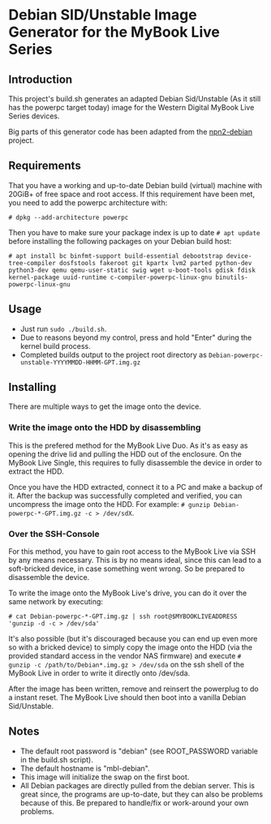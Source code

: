 # Debian SID/Unstable Image Generator for the MyBook Live Series

## Introduction

This project's build.sh generates an adapted Debian Sid/Unstable (As it still has the powerpc target today) image for the Western Digital MyBook Live Series devices.

Big parts of this generator code has been adapted from the [npn2-debian](https://github.com/riptidewave93/npn2-debian) project.

## Requirements
That you have a working and up-to-date Debian build (virtual) machine with 20GiB+ of free space and root access.
If this requirement have been met, you need to add the powerpc architecture with:

`# dpkg --add-architecture powerpc`

Then you have to make sure your package index is up to date `# apt update` before installing the following packages on your Debian build host:

`# apt install bc binfmt-support build-essential debootstrap device-tree-compiler dosfstools fakeroot git kpartx lvm2 parted python-dev python3-dev qemu qemu-user-static swig wget u-boot-tools gdisk fdisk kernel-package uuid-runtime c-compiler-powerpc-linux-gnu binutils-powerpc-linux-gnu`

## Usage
- Just run `sudo ./build.sh`.
- Due to reasons beyond my control, press and hold "Enter" during the kernel build process.
- Completed builds output to the project root directory as `Debian-powerpc-unstable-YYYYMMDD-HHMM-GPT.img.gz`

## Installing
There are multiple ways to get the image onto the device.

### Write the image onto the HDD by disassembling
This is the prefered method for the MyBook Live Duo. As it's as easy as opening the drive lid and pulling the HDD out of the enclosure. On the MyBook Live Single, this requires to fully disassemble the device in order to extract the HDD.

Once you have the HDD extracted, connect it to a PC and make a backup of it. After the backup was successfully completed and verified, you can uncompress the image onto the HDD. For example: `# gunzip Debian-powerpc-*-GPT.img.gz -c > /dev/sdX`.

### Over the SSH-Console
For this method, you have to gain root access to the MyBook Live via SSH by any means necessary.
This is by no means ideal, since this can lead to a soft-bricked device, in case something went wrong.
So be prepared to disassemble the device.

To write the image onto the MyBook Live's drive, you can do it over the same network by executing:

`# cat Debian-powerpc-*-GPT.img.gz | ssh root@$MYBOOKLIVEADDRESS 'gunzip -d -c > /dev/sda'`

It's also possible (but it's discouraged because you can end up even more so with a bricked
device) to simply copy the image onto the HDD (via the provided standard access in the vendor
NAS firmware) and execute `# gunzip -c /path/to/Debian*.img.gz > /dev/sda` on the ssh shell of
the MyBook Live in order to write it directly onto /dev/sda.

After the image has been written, remove and reinsert the powerplug to do a instant reset.
The MyBook Live should then boot into a vanilla Debian Sid/Unstable.

## Notes
- The default root password is "debian" (see ROOT_PASSWORD variable in the build.sh script).
- The default hostname is "mbl-debian".
- This image will initialize the swap on the first boot.
- All Debian packages are directly pulled from the debian server. This is great since, the programs are up-to-date, but they can also be problems because of this. Be prepared to handle/fix or work-around your own problems. 
